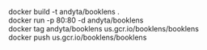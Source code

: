 docker build -t andyta/booklens .  
docker run -p 80:80 -d andyta/booklens  
docker tag andyta/booklens us.gcr.io/booklens/booklens  
docker push us.gcr.io/booklens/booklens
